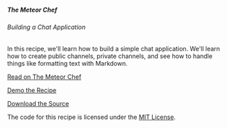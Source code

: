 ##### The Meteor Chef
###### Building a Chat Application

In this recipe, we'll learn how to build a simple chat application. We'll learn how to create public channels, private channels, and see how to handle things like formatting text with Markdown.

[Read on The Meteor Chef](http://themeteorchef.com/recipes/building-a-chat-application)

[Demo the Recipe](http://tmc-building-a-chat-application-demo.meteor.com)

[Download the Source](https://github.com/themeteorchef/building-a-chat-application/archive/master.zip)

The code for this recipe is licensed under the [MIT License](http://opensource.org/licenses/MIT).